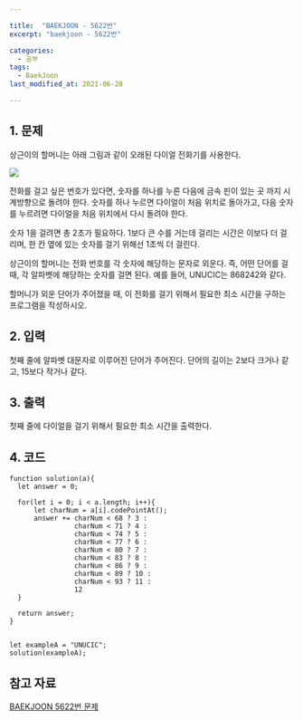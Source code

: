 ```yaml
---

title:  "BAEKJOON - 5622번"
excerpt: "baekjoon - 5622번"

categories:
  - 공부
tags:
  - BaekJoon
last_modified_at: 2021-06-28

---
```


## 1. 문제

상근이의 할머니는 아래 그림과 같이 오래된 다이얼 전화기를 사용한다.  

![](https://upload.acmicpc.net/9c88dd24-3a4c-4a09-bc50-e6496958214d/-/preview/)  

전화를 걸고 싶은 번호가 있다면, 숫자를 하나를 누른 다음에 금속 핀이 있는 곳 까지 시계방향으로 돌려야 한다. 숫자를 하나 누르면 다이얼이 처음 위치로 돌아가고, 다음 숫자를 누르려면 다이얼을 처음 위치에서 다시 돌려야 한다.

숫자 1을 걸려면 총 2초가 필요하다. 1보다 큰 수를 거는데 걸리는 시간은 이보다 더 걸리며, 한 칸 옆에 있는 숫자를 걸기 위해선 1초씩 더 걸린다.

상근이의 할머니는 전화 번호를 각 숫자에 해당하는 문자로 외운다. 즉, 어떤 단어를 걸 때, 각 알파벳에 해당하는 숫자를 걸면 된다. 예를 들어, UNUCIC는 868242와 같다.

할머니가 외운 단어가 주어졌을 때, 이 전화를 걸기 위해서 필요한 최소 시간을 구하는 프로그램을 작성하시오.

## 2. 입력

첫째 줄에 알파벳 대문자로 이루어진 단어가 주어진다. 단어의 길이는 2보다 크거나 같고, 15보다 작거나 같다.

## 3. 출력

첫째 줄에 다이얼을 걸기 위해서 필요한 최소 시간을 출력한다.

## 4. 코드

```
function solution(a){
  let answer = 0;

  for(let i = 0; i < a.length; i++){
      let charNum = a[i].codePointAt();
      answer += charNum < 68 ? 3 :
                charNum < 71 ? 4 :
                charNum < 74 ? 5 :
                charNum < 77 ? 6 :
                charNum < 80 ? 7 :
                charNum < 83 ? 8 :
                charNum < 86 ? 9 :
                charNum < 89 ? 10 :
                charNum < 93 ? 11 :
                12
  }

  return answer;
}


let exampleA = "UNUCIC";
solution(exampleA);
```

## 참고 자료

[BAEKJOON 5622번 문제][1]

[1]: https://www.acmicpc.net/problem/5622